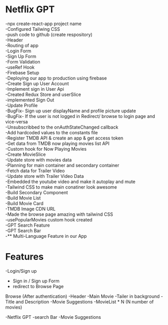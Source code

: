 # Netflix GPT

-npx create-react-app project name
<br>
-Configured Tailwing CSS
<br>
-push code to github (create respository)
<br>
-Header
<br>
-Routing of app
<br>
-Login Form
<br>
-Sign Up Form
<br>
-Form Validation
<br>
-useRef Hook
<br>
-Firebase Setup
<br>
-Deploying our app to production using firebase
<br>
-Create Sign up User Account
<br>
-Implement sign in User  Api
<br>
-Created Redux Store and userSlice
<br>
-implemented Sign Out
<br>
-Update Profile
<br>
-BugFix- Sign up user displayName and profile picture update
<br>
-BugFix- If the user is not logged in Redirect/ browse to login page and vice-versa
<br>
-Unsubscribbed to the onAuthStateChanged callback
<br>
-Add hardcoded values to the constants file
<br>
-Register TMDB API & create an app & get access token
<br>
-Get data from TMDB now playing movies list API
<br>
-Custom hook for Now Playing Movies
<br>
-Create MovieSlice
<br>
-Update store with movies data
<br>
-Planning for main container and secondary container
<br>
-Fetch data for Trailer Video
<br>
-Update store with Trailer Video Data
<br>
-Embedded the youtube video and make it autoplay and mute
<br>
-Tailwind CSS to make main conatiner look awesome
<br>
-Build Secondary Component
<br>
-Build Movie List
<br>
-Build Movie Card
<br>
-TMDB Image CDN URL
<br>
-Made the browse page amazing with tailwind CSS
<br>
-usePopularMovies custom hook created
<br>
-GPT Search Feature
<br>
-GPT Search Bar
<br>
-** Multi-Language Feature in our App


# Features
-Login/Sign up
   - Sign in / Sign up Form
   - redirect to Browse Page

Browse (After authentication)
     -Header
     -Main Movie
        -Tailer in background
        -Title and Description
        -Movie Suggestions
             -MovieList * N (N number of movies)

-Netflix GPT
    -search Bar
    -Movie Suggestions

